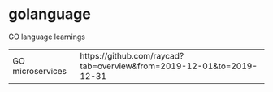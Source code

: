 # golanguage
GO language learnings
<html>
  <body>
    <table>
      <tr>
        <td>
          GO microservices
        </td>
        <td>https://github.com/raycad?tab=overview&from=2019-12-01&to=2019-12-31</td>
      </tr>
    </table>  
  </body>
</html>
